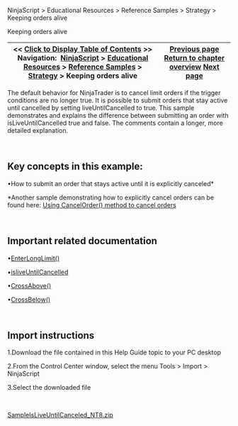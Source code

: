 ﻿


NinjaScript \> Educational Resources \> Reference Samples \> Strategy \> Keeping orders alive






















Keeping orders alive







| \<\< [Click to Display Table of Contents](keeping_orders_alive.md) \>\> **Navigation:**     [NinjaScript](ninjascript-1.md) \> [Educational Resources](educational_resources-1.md) \> [Reference Samples](reference_samples-1.md) \> [Strategy](strategy2-1.md) \> Keeping orders alive | [Previous page](halting_a_strategy_once_user_d-1.md) [Return to chapter overview](strategy2-1.md) [Next page](modifying_the_price_of_stop_lo-1.md) |
| --- | --- |











The default behavior for NinjaTrader is to cancel limit orders if the trigger conditions are no longer true. It is possible to submit orders that stay active until cancelled by setting liveUntilCancelled to true. This sample demonstrates and explains the difference between submitting an order with isLiveUntilCancelled true and false. The comments contain a longer, more detailed explanation.


 


## Key concepts in this example:


•How to submit an order that stays active until it is explicitly canceled\*

\*Another sample demonstrating how to explicitly cancel orders can be found here: [Using CancelOrder() method to cancel orders](using_cancelorder_method_to_ca-1.md)


 


## Important related documentation


•[EnterLongLimit()](enterlonglimit-1.md)

•[isliveUntilCancelled](exitlonglimit-1.md)

•[CrossAbove()](crossabove-1.md)

•[CrossBelow()](crossbelow-1.md)

 


## Import instructions


1\.Download the file contained in this Help Guide topic to your PC desktop

2\.From the Control Center window, select the menu Tools \> Import \> NinjaScript

3\.Select the downloaded file

 


[SampleIsLiveUntilCanceled\_NT8\.zip](samples/SampleIsLiveUntilCanceled_NT8.zip)








